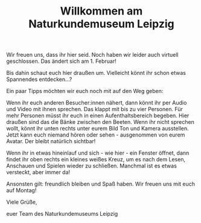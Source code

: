 ﻿---
title: "Willkommen am Naturkundemuseum Leipzig"
layout: archive
classes: wide
---

Wir freuen uns, dass ihr hier seid. Noch haben wir leider auch virtuell geschlossen. Das ändert sich am 1. Februar!

Bis dahin schaut euch hier draußen um. Vielleicht könnt ihr schon etwas Spannendes entdecken...?


Ein paar Tipps möchten wir euch noch mit auf den Weg geben:

Wenn ihr euch anderen Besucher:innen nähert, dann könnt ihr per Audio und Video mit ihnen sprechen. Das klappt mit bis zu vier Personen. Für mehr Personen müsst ihr euch in einen Aufenthaltsbereich begeben. Hier draußen sind das die Bänke zwischen den Beeten. Wenn ihr nicht sprechen wollt, könnt ihr unten rechts unter eurem Bild Ton und Kamera ausstellen. Jetzt kann euch niemand hören oder sehen - ausgenommen von eurem Avatar. Der bleibt natürlich sichtbar!

Wenn ihr in etwas hineinlauf und sich - wie hier - ein Fenster öffnet, dann findet ihr oben rechts ein kleines weißes Kreuz, um es nach dem Lesen, Anschauen und Spielen wieder zu schließen. Manchmal ist es etwas versteckt, aber immer da! 

Ansonsten gilt: freundlich bleiben und Spaß haben. Wir freuen uns mit euch auf Montag!


Viele Grüße,

euer Team des Naturkundemuseums Leipzig
